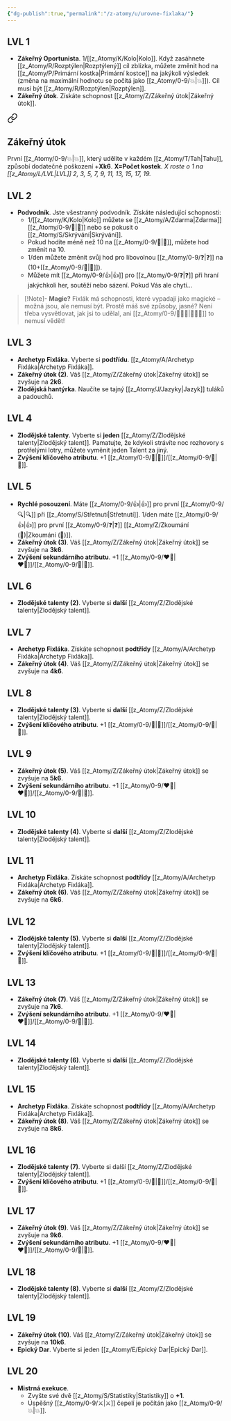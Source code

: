 ```yaml
---
{"dg-publish":true,"permalink":"/z-atomy/u/urovne-fixlaka/"}
---
```


## LVL 1
- **Zákeřný Oportunista**. 1/[[z_Atomy/K/Kolo\|Kolo]]. Když zasáhnete [[z_Atomy/R/Rozptýlen\|Rozptýlený]] cíl zblízka, můžete změnit hod na [[z_Atomy/P/Primární kostka\|Primární kostce]] na jakýkoli výsledek (změna na maximální hodnotu se počítá jako [[z_Atomy/0-9/💥\|💥]]). Cíl musí být [[z_Atomy/R/Rozptýlen\|Rozptýlen]].
- **Zákeřný útok**. Získáte schopnost [[z_Atomy/Z/Zákeřný útok\|Zákeřný útok]].

<div class="transclusion internal-embed is-loaded"><a class="markdown-embed-link" href="/z-atomy/z/zakerny-utok/" aria-label="Open link"><svg xmlns="http://www.w3.org/2000/svg" width="24" height="24" viewBox="0 0 24 24" fill="none" stroke="currentColor" stroke-width="2" stroke-linecap="round" stroke-linejoin="round" class="svg-icon lucide-link"><path d="M10 13a5 5 0 0 0 7.54.54l3-3a5 5 0 0 0-7.07-7.07l-1.72 1.71"></path><path d="M14 11a5 5 0 0 0-7.54-.54l-3 3a5 5 0 0 0 7.07 7.07l1.71-1.71"></path></svg></a><div class="markdown-embed">




## Zákeřný útok
První [[z_Atomy/0-9/💥\|💥]], který udělíte v každém [[z_Atomy/T/Tah\|Tahu]], způsobí dodatečné poškození +**Xk6**. **X=Počet kostek**. 
*X roste o 1 na [[z_Atomy/L/LVL\|LVL]] 2, 3, 5, 7, 9, 11, 13, 15, 17, 19.*

</div></div>

## LVL 2
- **Podvodník**. Jste všestranný podvodník. Získáte následující schopnosti:
	- 1/[[z_Atomy/K/Kolo\|Kolo]] můžete se [[z_Atomy/A/Zdarma\|Zdarma]] [[z_Atomy/0-9/🥾\|🥾]] nebo se pokusit o [[z_Atomy/S/Skrývání\|Skrývání]].
	- Pokud hodíte méně než 10 na [[z_Atomy/0-9/🏁\|🏁]], můžete hod změnit na 10.
	- 1/den můžete změnit svůj hod pro libovolnou [[z_Atomy/0-9/❓\|❓]] na (10+[[z_Atomy/0-9/📖\|📖]]). 
	- Můžete mít [[z_Atomy/0-9/👍\|👍]] pro [[z_Atomy/0-9/❓\|❓]] při hraní jakýchkoli her, soutěží nebo sázení. Pokud Vás ale chytí...
>[!Note]- **Magie?** 
>Fixlák má schopnosti, které vypadají jako magické – možná jsou, ale nemusí být. Prostě máš své způsoby, jasné? Není třeba vysvětlovat, jak jsi to udělal, ani [[z_Atomy/0-9/🧙🏼‍♂️\|🧙🏼‍♂️]] to nemusí vědět!
## LVL 3
- **Archetyp Fixláka**. Vyberte si **podtřídu**. [[z_Atomy/A/Archetyp Fixláka\|Archetyp Fixláka]].
- **Zákeřný útok (2)**. Váš [[z_Atomy/Z/Zákeřný útok\|Zákeřný útok]] se zvyšuje na **2k6**.
- **Zlodějská hantýrka**. Naučíte se tajný [[z_Atomy/J/Jazyky\|Jazyk]] tuláků a padouchů.
## LVL 4
- **Zlodějské talenty**. Vyberte si **jeden** [[z_Atomy/Z/Zlodějské talenty\|Zlodějský talent]]. Pamatujte, že kdykoli strávíte noc rozhovory s protřelými lotry, můžete vyměnit jeden Talent za jiný.
- **Zvýšení klíčového atributu**. +1 [[z_Atomy/0-9/🎯\|🎯]]/[[z_Atomy/0-9/📖\|📖]].
## LVL 5
- **Rychlé posouzení**. Máte [[z_Atomy/0-9/👍\|👍]] pro první [[z_Atomy/0-9/🔍\|🔍]] při [[z_Atomy/S/Střetnutí\|Střetnutí]]. 1/den máte [[z_Atomy/0-9/👍\|👍]] pro první [[z_Atomy/0-9/❓\|❓]] [[z_Atomy/Z/Zkoumání (📖)\|Zkoumání (📖)]].
- **Zákeřný útok (3)**. Váš [[z_Atomy/Z/Zákeřný útok\|Zákeřný útok]] se zvyšuje na **3k6**.
- **Zvýšení sekundárního atributu**. +1 [[z_Atomy/0-9/❤️‍🔥\|❤️‍🔥]]/[[z_Atomy/0-9/💪\|💪]].
## LVL 6
- **Zlodějské talenty (2)**. Vyberte si **další** [[z_Atomy/Z/Zlodějské talenty\|Zlodějský talent]].
## LVL 7
- **Archetyp Fixláka**. Získáte schopnost **podtřídy** [[z_Atomy/A/Archetyp Fixláka\|Archetyp Fixláka]].
- **Zákeřný útok (4)**. Váš [[z_Atomy/Z/Zákeřný útok\|Zákeřný útok]] se zvyšuje na **4k6**.
## LVL 8
- **Zlodějské talenty (3)**. Vyberte si **další** [[z_Atomy/Z/Zlodějské talenty\|Zlodějský talent]].
- **Zvýšení klíčového atributu**. +1 [[z_Atomy/0-9/🎯\|🎯]]/[[z_Atomy/0-9/📖\|📖]].
## LVL 9
- **Zákeřný útok (5)**. Váš [[z_Atomy/Z/Zákeřný útok\|Zákeřný útok]] se zvyšuje na **5k6**.
- **Zvýšení sekundárního atributu**. +1 [[z_Atomy/0-9/❤️‍🔥\|❤️‍🔥]]/[[z_Atomy/0-9/💪\|💪]].
## LVL 10
- **Zlodějské talenty (4)**. Vyberte si **další** [[z_Atomy/Z/Zlodějské talenty\|Zlodějský talent]].
## LVL 11
- **Archetyp Fixláka**. Získáte schopnost **podtřídy** [[z_Atomy/A/Archetyp Fixláka\|Archetyp Fixláka]].
- **Zákeřný útok (6)**. Váš [[z_Atomy/Z/Zákeřný útok\|Zákeřný útok]] se zvyšuje na **6k6**.
## LVL 12
- **Zlodějské talenty (5)**. Vyberte si **další** [[z_Atomy/Z/Zlodějské talenty\|Zlodějský talent]].
- **Zvýšení klíčového atributu**. +1 [[z_Atomy/0-9/🎯\|🎯]]/[[z_Atomy/0-9/📖\|📖]].
## LVL 13
- **Zákeřný útok (7)**. Váš [[z_Atomy/Z/Zákeřný útok\|Zákeřný útok]] se zvyšuje na **7k6**.
- **Zvýšení sekundárního atributu**. +1 [[z_Atomy/0-9/❤️‍🔥\|❤️‍🔥]]/[[z_Atomy/0-9/💪\|💪]].
## LVL 14
- **Zlodějské talenty (6)**. Vyberte si **další** [[z_Atomy/Z/Zlodějské talenty\|Zlodějský talent]].
## LVL 15
- **Archetyp Fixláka**. Získáte schopnost **podtřídy** [[z_Atomy/A/Archetyp Fixláka\|Archetyp Fixláka]].
- **Zákeřný útok (8)**. Váš [[z_Atomy/Z/Zákeřný útok\|Zákeřný útok]] se zvyšuje na **8k6**.
## LVL 16
- **Zlodějské talenty (7)**. Vyberte si další [[z_Atomy/Z/Zlodějské talenty\|Zlodějský talent]].
- **Zvýšení klíčového atributu**. +1 [[z_Atomy/0-9/🎯\|🎯]]/[[z_Atomy/0-9/📖\|📖]].
## LVL 17
- **Zákeřný útok (9)**. Váš [[z_Atomy/Z/Zákeřný útok\|Zákeřný útok]] se zvyšuje na **9k6**.
- **Zvýšení sekundárního atributu**. +1 [[z_Atomy/0-9/❤️‍🔥\|❤️‍🔥]]/[[z_Atomy/0-9/💪\|💪]].
## LVL 18
- **Zlodějské talenty (8)**. Vyberte si **další** [[z_Atomy/Z/Zlodějské talenty\|Zlodějský talent]].
## LVL 19
- **Zákeřný útok (10)**. Váš [[z_Atomy/Z/Zákeřný útok\|Zákeřný útok]] se zvyšuje na **10k6**.
- **Epický Dar**. Vyberte si jeden [[z_Atomy/E/Epický Dar\|Epický Dar]].
## LVL 20
- **Mistrná exekuce**. 
	- Zvyšte své dvě [[z_Atomy/S/Statistiky\|Statistiky]] o **+1**. 
	- Úspěšný [[z_Atomy/0-9/⚔️\|⚔️]] čepelí je počítán jako [[z_Atomy/0-9/💥\|💥]].